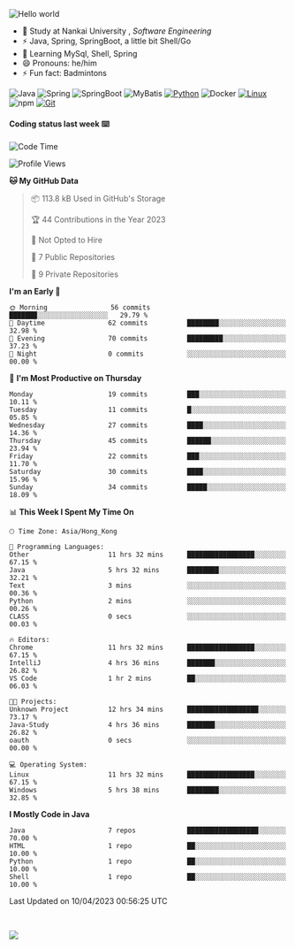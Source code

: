 

<img src="https://raw.githubusercontent.com/sagar-viradiya/sagar-viradiya/master/resources/banner.png" alt="Hello world">


<br/>


- 🍻  Study at Nankai University , _Software Engineering_
- ⚡  Java, Spring, SpringBoot, a little bit Shell/Go
- 🌱 Learning MySql, Shell, Spring
- 😄 Pronouns: he/him
- ⚡ Fun fact: Badmintons

![Java](https://img.shields.io/badge/-Java-007396?style=flat-square&logo=java&logoColor=ffffff)
![Spring](https://img.shields.io/badge/-Spring-green)
![SpringBoot](https://img.shields.io/badge/-SpringBoot-green)
![MyBatis](https://img.shields.io/badge/-MyBatis-yellowgreen)
[![Python](https://img.shields.io/badge/-Python-3776AB?style=flat-square&logo=python&logoColor=ffffff)](https://www.python.org/)
![Docker](https://img.shields.io/badge/Docker-2496ED?style=flat-square&logo=docker&logoColor=ffffff)
[![Linux](https://img.shields.io/badge/-Linux-333333?style=flat-square&logo=linux&logoColor=white)](https://www.linuxfoundation.org/)
![npm](https://img.shields.io/badge/-NPM-CB3837?style=flat-square&logo=npm&logoColor=white)
[![Git](https://img.shields.io/badge/-Git-f05032?style=flat-square&logo=git&logoColor=white)](https://git-scm.com/)

#### Coding status last week ⌨️

<!--START_SECTION:waka-->
![Code Time](http://img.shields.io/badge/Code%20Time-104%20hrs%2057%20mins-blue)

![Profile Views](http://img.shields.io/badge/Profile%20Views-11-blue)

**🐱 My GitHub Data** 

> 📦 113.8 kB Used in GitHub's Storage 
 > 
> 🏆 44 Contributions in the Year 2023
 > 
> 🚫 Not Opted to Hire
 > 
> 📜 7 Public Repositories 
 > 
> 🔑 9 Private Repositories 
 > 
**I'm an Early 🐤** 

```text
🌞 Morning                56 commits          ███████░░░░░░░░░░░░░░░░░░   29.79 % 
🌆 Daytime                62 commits          ████████░░░░░░░░░░░░░░░░░   32.98 % 
🌃 Evening                70 commits          █████████░░░░░░░░░░░░░░░░   37.23 % 
🌙 Night                  0 commits           ░░░░░░░░░░░░░░░░░░░░░░░░░   00.00 % 
```
📅 **I'm Most Productive on Thursday** 

```text
Monday                   19 commits          ███░░░░░░░░░░░░░░░░░░░░░░   10.11 % 
Tuesday                  11 commits          █░░░░░░░░░░░░░░░░░░░░░░░░   05.85 % 
Wednesday                27 commits          ████░░░░░░░░░░░░░░░░░░░░░   14.36 % 
Thursday                 45 commits          ██████░░░░░░░░░░░░░░░░░░░   23.94 % 
Friday                   22 commits          ███░░░░░░░░░░░░░░░░░░░░░░   11.70 % 
Saturday                 30 commits          ████░░░░░░░░░░░░░░░░░░░░░   15.96 % 
Sunday                   34 commits          █████░░░░░░░░░░░░░░░░░░░░   18.09 % 
```


📊 **This Week I Spent My Time On** 

```text
🕑︎ Time Zone: Asia/Hong_Kong

💬 Programming Languages: 
Other                    11 hrs 32 mins      █████████████████░░░░░░░░   67.15 % 
Java                     5 hrs 32 mins       ████████░░░░░░░░░░░░░░░░░   32.21 % 
Text                     3 mins              ░░░░░░░░░░░░░░░░░░░░░░░░░   00.36 % 
Python                   2 mins              ░░░░░░░░░░░░░░░░░░░░░░░░░   00.26 % 
CLASS                    0 secs              ░░░░░░░░░░░░░░░░░░░░░░░░░   00.03 % 

🔥 Editors: 
Chrome                   11 hrs 32 mins      █████████████████░░░░░░░░   67.15 % 
IntelliJ                 4 hrs 36 mins       ███████░░░░░░░░░░░░░░░░░░   26.82 % 
VS Code                  1 hr 2 mins         ██░░░░░░░░░░░░░░░░░░░░░░░   06.03 % 

🐱‍💻 Projects: 
Unknown Project          12 hrs 34 mins      ██████████████████░░░░░░░   73.17 % 
Java-Study               4 hrs 36 mins       ███████░░░░░░░░░░░░░░░░░░   26.82 % 
oauth                    0 secs              ░░░░░░░░░░░░░░░░░░░░░░░░░   00.00 % 

💻 Operating System: 
Linux                    11 hrs 32 mins      █████████████████░░░░░░░░   67.15 % 
Windows                  5 hrs 38 mins       ████████░░░░░░░░░░░░░░░░░   32.85 % 
```

**I Mostly Code in Java** 

```text
Java                     7 repos             ██████████████████░░░░░░░   70.00 % 
HTML                     1 repo              ██░░░░░░░░░░░░░░░░░░░░░░░   10.00 % 
Python                   1 repo              ██░░░░░░░░░░░░░░░░░░░░░░░   10.00 % 
Shell                    1 repo              ██░░░░░░░░░░░░░░░░░░░░░░░   10.00 % 
```




 Last Updated on 10/04/2023 00:56:25 UTC
<!--END_SECTION:waka-->

<br/>

![](https://github-profile-trophy.vercel.app/?username=quincysky&column=7)







